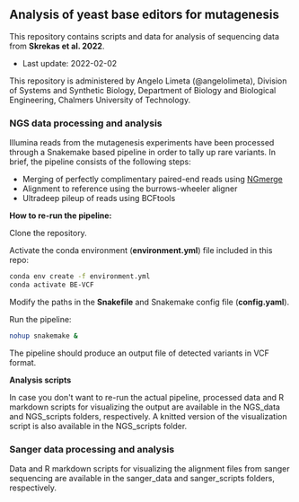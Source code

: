 ## Analysis of yeast base editors for mutagenesis
 
This repository contains scripts and data for analysis of sequencing data from **Skrekas et al. 2022**.

- Last update: 2022-02-02

This repository is administered by Angelo Limeta (@angelolimeta), Division of Systems and Synthetic Biology, Department of Biology and Biological Engineering, Chalmers University of Technology.

### NGS data processing and analysis

Illumina reads from the mutagenesis experiments have been processed through a Snakemake based pipeline in order to tally up rare variants.
In brief, the pipeline consists of the following steps:
- Merging of perfectly complimentary paired-end reads using [NGmerge](https://github.com/jsh58/NGmerge)
- Alignment to reference using the burrows-wheeler aligner
- Ultradeep pileup of reads using BCFtools

**How to re-run the pipeline:**

Clone the repository.

Activate the conda environment (**environment.yml**) file included in this repo:

```bash
conda env create -f environment.yml
conda activate BE-VCF
```

Modify the paths in the **Snakefile** and Snakemake config file (**config.yaml**).

Run the pipeline:
```bash
nohup snakemake &
```

The pipeline should produce an output file of detected variants in VCF format.

**Analysis scripts**

In case you don't want to re-run the actual pipeline, processed data and R markdown scripts for visualizing the output are available in the NGS_data and NGS_scripts folders, respectively. A knitted version of the visualization script is also available in the NGS_scripts folder.

### Sanger data processing and analysis

Data and R markdown scripts for visualizing the alignment files from sanger sequencing are available in the sanger_data and sanger_scripts folders, respectively.


